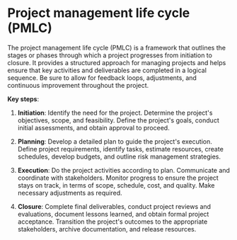 # Project management life cycle (PMLC)

The project management life cycle (PMLC) is a framework that outlines the stages or phases through which a project progresses from initiation to closure. It provides a structured approach for managing projects and helps ensure that key activities and deliverables are completed in a logical sequence. Be sure to allow for feedback loops, adjustments, and continuous improvement throughout the project.

**Key steps**:

1. **Initiation**: Identify the need for the project. Determine the project's objectives, scope, and feasibility. Define the project's goals, conduct initial assessments, and obtain approval to proceed.

2. **Planning**: Develop a detailed plan to guide the project's execution. Define project requirements, identify tasks, estimate resources, create schedules, develop budgets, and outline risk management strategies.

3. **Execution**: Do the project activities according to plan. Communicate and coordinate with stakeholders. Monitor progress to ensure the project stays on track, in terms of scope, schedule, cost, and quality. Make necessary adjustments as required.

4. **Closure**: Complete final deliverables, conduct project reviews and evaluations, document lessons learned, and obtain formal project acceptance. Transition the project's outcomes to the appropriate stakeholders, archive documentation, and release resources.
